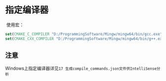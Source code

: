 # 指定编译器

​	使用宏：

```cmake
set(CMAKE_C_COMPILER "D:/ProgrammingSoftware/Mingw/mingw64/bin/gcc.exe")
set(CMAKE_CXX_COMPILER "D:/ProgrammingSoftware/Mingw/mingw64/bin/g++.exe")
```

## 注意

​	Windows上指定编译器详见`17 生成compile_commands.json文件供IntelliSense分析`